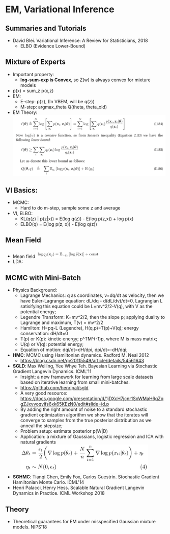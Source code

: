 # EM, Variational Inference

## Summaries and Tutorials
- David Blei. Variational Inference: A Review for Statisticians, 2018
	- ELBO (Evidence Lower-Bound)

## Mixture of Experts
- Important property:
	- **log-sum-exp is Convex**, so Z(w) is always convex for mixture models
- p(x) = sum_z p(x,z)
- EM:
	- E-step: p(z), (In VBEM, will be q(z))
	- M-step: argmax_theta Q(theta, theta_old)
- EM Theory:
	<img src="/Basic-ML/images/VI/em1.png" alt="drawing" width="600"/>

## VI Basics:
- MCMC:
	- Hard to do m-step, sample some z and average
- VI, ELBO:
	- KL(q(z) | p(z|x)) = E(log q(z)) - E(log p(z,x)) + log p(x)
	- ELBO(q) = E(log p(z, x)) - E(log q(z))

## Mean Field
- Mean field
	<img src="/Basic-ML/images/VI/mean-field1.png" alt="drawing" width="200"/>
- LDA:

## MCMC with Mini-Batch
- Physics Background:
	- Lagrange Mechanics: q as coordinates, v=dq/dt as velocity, then we have Euler-Lagrange equation: dL/dq - d(dL/dv)/dt=0, Lagrangian L satisifying this equation could be L=mv^2/2-V(q), with V as the potential energy;
	- Legendre Transform: K=mv^2/2, then the slope p; applying duality to Lagrange and maximum, T(v) = mv^2/2
	- Hamilton: H=pq-L (Legendre), H(q,p)=T(p)+V(q); energy conservation: dH/dt=0 
	- T(p) or K(p): kinetic energy; p^TM^(-1)p, where M is mass matrix;
	- U(q) or V(q): potential energy;
	- Equation of motion: dqi/dt=dH/dpi, dpi/dt=-dH/dqi;
- **HMC**: MCMC using Hamiltonian dynamics. Radford M. Neal 2012
	- https://blog.csdn.net/qy20115549/article/details/54561643
- **SGLD**: Max Welling, Yee Whye Teh. Bayesian Learning via Stochastic Gradient Langevin Dynamics. ICML'11
	- Insight: a new framework for learning from large scale datasets based on iterative learning from small mini-batches.
	- https://github.com/henripal/sgld
	- A very good resource: https://docs.google.com/presentation/d/1jDXcH7jcnr1SoWMaH6qZqgZJxvvoqvifs6xk65KEzN0/edit#slide=id.p
	- By adding the right amount of noise to a standard stochastic gradient optimization algorithm we show that the iterates will converge to samples from the true posterior distribution as we anneal the stepsize;
	- Problem setup: estimate posterior p(W|D)
	- Application: a mixture of Gaussians, logistic regression and ICA with natural gradients\
		<img src="/Basic-ML/images/VI/sgld.png" alt="drawing" width="400"/>
- **SGHMC**: Tianqi Chen, Emily Fox, Carlos Guestrin. Stochastic Gradient Hamiltonian Monte Carlo. ICML'14
- Henri Palacci, Henry Hess. Scalable Natural Gradient Langevin Dynamics in Practice. ICML Workshop 2018

## Theory
- Theoretical guarantees for EM under misspecified Gaussian mixture models. NIPS'18
